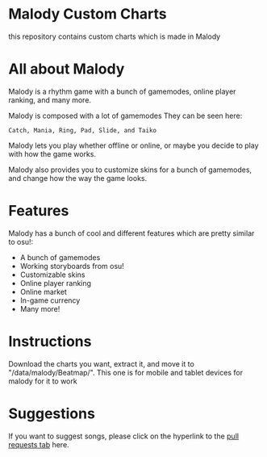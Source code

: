 # Malody Custom Charts

this repository contains custom charts which is made in Malody

# All about Malody

Malody is a rhythm game with a bunch of gamemodes, online player ranking, and many more. 

Malody is composed with a lot of gamemodes 
They can be seen here:
```
Catch, Mania, Ring, Pad, Slide, and Taiko
``` 

Malody lets you play whether offline or online, or maybe you decide to play with how the game works. 

Malody also provides you to customize skins for a bunch of gamemodes, and change how the way the game looks. 

# Features

Malody has a bunch of cool and different features which are pretty similar to osu!:

- A bunch of gamemodes
- Working storyboards from osu!
- Customizable skins
- Online player ranking
- Online market
- In-game currency
- Many more!

# Instructions

Download the charts you want, extract it, and move it to "/data/malody/Beatmap/". This one is for mobile and tablet devices for malody for it to work

# Suggestions

If you want to suggest songs, please click on the hyperlink to the [pull requests tab](https://github.com/PayToUse/malody-custom-charts/pulls) here.
